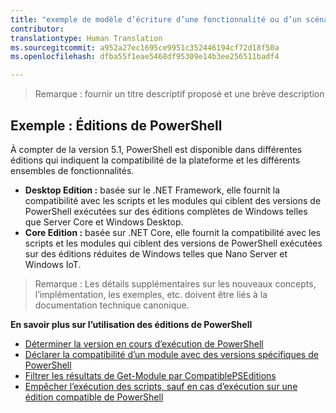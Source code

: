 ```yaml
---
title: "exemple de modèle d’écriture d’une fonctionnalité ou d’un scénario"
contributor: 
translationtype: Human Translation
ms.sourcegitcommit: a952a27ec1695ce9951c352446194cf72d18f50a
ms.openlocfilehash: dfba55f1eae5468df95309e14b3ee256511badf4

---
```


>Remarque : fournir un titre descriptif proposé et une brève description

## Exemple : Éditions de PowerShell ##
À compter de la version 5.1, PowerShell est disponible dans différentes éditions qui indiquent la compatibilité de la plateforme et les différents ensembles de fonctionnalités.

- **Desktop Edition :** basée sur le .NET Framework, elle fournit la compatibilité avec les scripts et les modules qui ciblent des versions de PowerShell exécutées sur des éditions complètes de Windows telles que Server Core et Windows Desktop.
- **Core Edition :** basée sur .NET Core, elle fournit la compatibilité avec les scripts et les modules qui ciblent des versions de PowerShell exécutées sur des éditions réduites de Windows telles que Nano Server et Windows IoT.

>Remarque : Les détails supplémentaires sur les nouveaux concepts, l’implémentation, les exemples, etc. doivent être liés à la documentation technique canonique.

**En savoir plus sur l’utilisation des éditions de PowerShell**
- [Déterminer la version en cours d’exécution de PowerShell]()
- [Déclarer la compatibilité d’un module avec des versions spécifiques de PowerShell]()
- [Filtrer les résultats de Get-Module par CompatiblePSEditions]()
- [Empêcher l’exécution des scripts, sauf en cas d’exécution sur une édition compatible de PowerShell]()



<!--HONumber=Jul16_HO1-->


